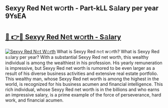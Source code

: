 ## Sexyy Red N𝚎t w𝚘rth - Part-kLL S𝚊lary per year 9YsEA

# <h2><a href="http://gc20dni.nevu.top/?p=Sexyy+Red">🔗 👉🔴 Sexyy Red N𝚎t w𝚘rth - S𝚊lary</a></h2>

[![Sexyy Red N𝚎t W𝚘rth](https://i.imgur.com/Oavwk0R.jpeg)](http://gc20dni.nevu.top/?p=Sexyy+Red)
What is Sexyy Red n𝚎t w𝚘rth? What is Sexyy Red s𝚊lary per year?
With a substantial Sexyy Red net worth, this wealthy individual is among the wealthiest in his profession. His yearly remuneration is impressive, but Sexyy Red net worth is rumored to be even larger as a result of his diverse business activities and extensive real estate portfolio. This wealthy man, whose Sexyy Red net worth is among the highest in the world, is recognized for his business acumen and financial intelligence. This rich individual, whose Sexyy Red net worth is in the billions and who earns an impressive salary, is a prime example of the force of perseverance, hard work, and financial acumen.
